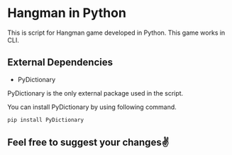 # Hangman in Python

This is script for Hangman game developed in Python. This game works in CLI.

## External Dependencies
* PyDictionary

PyDictionary is the only external package used in the script.

You can install PyDictionary by using following command.
``` 
pip install PyDictionary
```

## Feel free to suggest your changes✌
